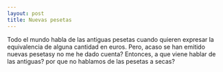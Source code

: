 ```yaml
---
layout: post
title: Nuevas pesetas
---
```


Todo el mundo habla de las antiguas pesetas cuando quieren expresar la equivalencia de alguna cantidad en euros. Pero, acaso se han emitido nuevas pesetasy no me he dado cuenta? Entonces, a que viene hablar de las antiguas? por que no hablamos de las pesetas a secas?
